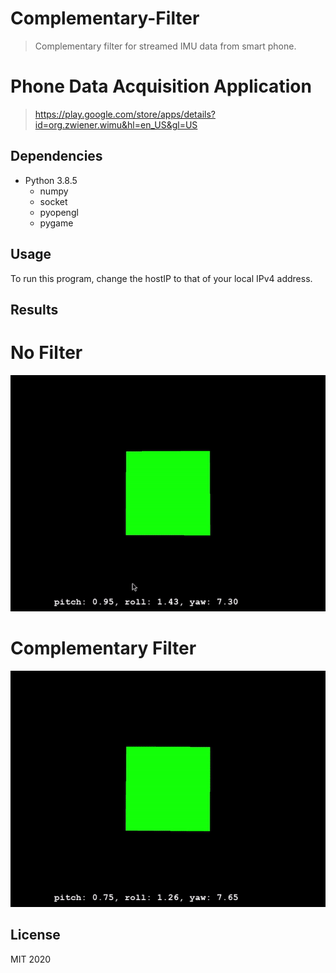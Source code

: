 # Complementary-Filter
> Complementary filter for streamed IMU data from smart phone.

# Phone Data Acquisition Application
> https://play.google.com/store/apps/details?id=org.zwiener.wimu&hl=en_US&gl=US


## Dependencies
- Python 3.8.5
  - numpy
  - socket
  - pyopengl
  - pygame
  

## Usage
To run this program, change the hostIP to that of your local IPv4 address.

## Results
# No Filter
![Phone Orientation - No Filter](results/no_filter.gif)
# Complementary Filter
![Phone Orientation - Complementary Filter](results/comp_filter.gif)

## License
MIT 2020

